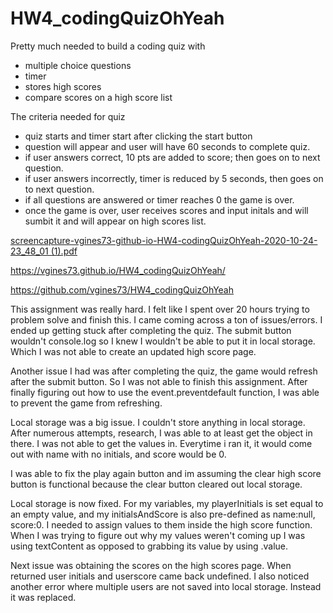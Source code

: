 # HW4_codingQuizOhYeah
Pretty much needed to build a coding quiz with

- multiple choice questions
- timer
- stores high scores
- compare scores on a high score list

The criteria needed for quiz

- quiz starts and timer start after clicking the start button
- question will appear and user will have 60 seconds to complete quiz.
- if user answers correct, 10 pts are added to score; then goes on to next question.
- if user answers incorrectly, timer is reduced by 5 seconds, then goes on to next question.
- if all questions are answered or timer reaches 0 the game is over.
- once the game is over, user receives scores and input initals and will sumbit it and will appear on high scores list.

[screencapture-vgines73-github-io-HW4-codingQuizOhYeah-2020-10-24-23_48_01 (1).pdf](https://github.com/vgines73/HW4_codingQuizOhYeah/files/5434255/screencapture-vgines73-github-io-HW4-codingQuizOhYeah-2020-10-24-23_48_01.1.pdf)

https://vgines73.github.io/HW4_codingQuizOhYeah/

https://github.com/vgines73/HW4_codingQuizOhYeah

This assignment was really hard. I felt like I spent over 20 hours trying to problem solve and finish this. I came coming across a ton of issues/errors.
I ended up getting stuck after completing the quiz. The submit button wouldn't console.log so I knew I wouldn't be able to put it in local storage. Which I was not able to create an updated high score page. 

Another issue I had was after completing the quiz, the game would refresh after the submit button.
So I was not able to finish this assignment. After finally figuring out how to use the event.preventdefault function, I was able to prevent the game from refreshing.

Local storage was a big issue. I couldn't store anything in local storage. After numerous attempts, research, I was able to at least get the object in there. I was not able to get the values in. Everytime i ran it, it would come out with name with no initials, and score would be 0.

I was able to fix the play again button and im assuming the clear high score button is functional because the clear button cleared out local storage.

Local storage is now fixed. For my variables, my playerInitials is set equal to an empty value, and my initialsAndScore is also pre-defined as name:null, score:0. I needed to assign values to them inside the high score function. When I was trying to figure out why my values weren't coming up I was using textContent as opposed to grabbing its value by using .value.

Next issue was obtaining the scores on the high scores page. When returned user initials and userscore came back undefined. I also noticed another error where multiple users are not saved into local storage. Instead it was replaced.
